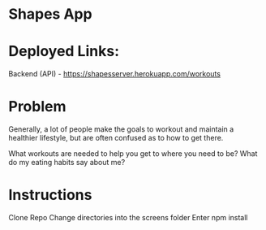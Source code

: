 # Shapes App

# Deployed Links:
Backend (API) -
https://shapesserver.herokuapp.com/workouts


# Problem 
Generally, a lot of people make the goals to workout and maintain a healthier lifestyle, but are often confused as to how to get there. 

What workouts are needed to help you get to where you need to be?
What do my eating habits say about me?


# Instructions
Clone Repo
Change directories into the screens folder
Enter npm install
